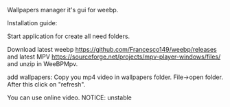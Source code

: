 Wallpapers manager it's gui for weebp.

Installation guide:

Start application for create all need folders.

Download latest weebp https://github.com/Francesco149/weebp/releases and latest MPV https://sourceforge.net/projects/mpv-player-windows/files/
and unzip in WeeBPMpv.

add wallpapers:
Copy you mp4 video in wallpapers folder. File->open folder.
After this click on "refresh".

You can use online video. NOTICE: unstable
